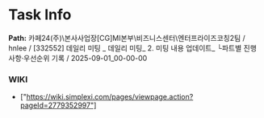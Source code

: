 # Task Info

**Path:** 카페24(주)\본사사업장\[CG]MI본부\비즈니스센터\엔터프라이즈코칭2팀 / hnlee / [332552] 데일리 미팅 _ 데일리 미팅_ 2. 미팅 내용 업데이트_ └파트별 진행사항·우선순위 기록 / 2025-09-01_00-00-00

### WIKI
- ["https://wiki.simplexi.com/pages/viewpage.action?pageId=2779352997"]

